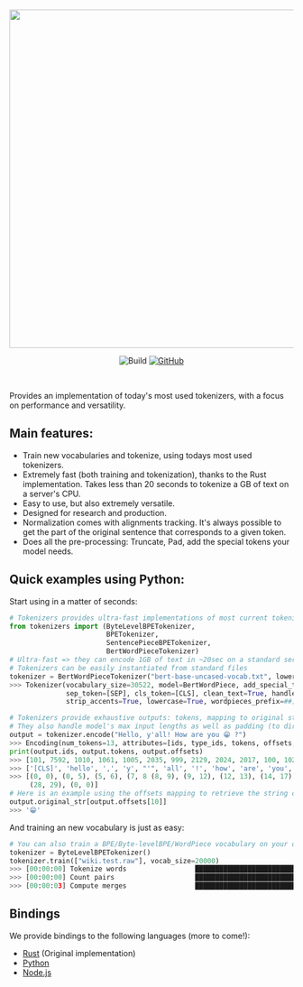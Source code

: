 <p align="center">
    <br>
    <img src="https://huggingface.co/landing/assets/tokenizers/tokenizers-logo.png" width="600"/>
    <br>
<p>
<p align="center">
    <img alt="Build" src="https://github.com/huggingface/tokenizers/workflows/Rust/badge.svg">
    <a href="https://github.com/huggingface/tokenizers/blob/master/LICENSE">
        <img alt="GitHub" src="https://img.shields.io/github/license/huggingface/tokenizers.svg?color=blue">
    </a>
</p>
<br>

Provides an implementation of today's most used tokenizers, with a focus on performance and
versatility.

## Main features:

 - Train new vocabularies and tokenize, using todays most used tokenizers.
 - Extremely fast (both training and tokenization), thanks to the Rust implementation. Takes
   less than 20 seconds to tokenize a GB of text on a server's CPU.
 - Easy to use, but also extremely versatile.
 - Designed for research and production.
 - Normalization comes with alignments tracking. It's always possible to get the part of the
   original sentence that corresponds to a given token.
 - Does all the pre-processing: Truncate, Pad, add the special tokens your model needs.
 
## Quick examples using Python:

Start using in a matter of seconds:

```python
# Tokenizers provides ultra-fast implementations of most current tokenizers:
from tokenizers import (ByteLevelBPETokenizer,
                        BPETokenizer,
                        SentencePieceBPETokenizer,
                        BertWordPieceTokenizer)
# Ultra-fast => they can encode 1GB of text in ~20sec on a standard server's CPU
# Tokenizers can be easily instantiated from standard files
tokenizer = BertWordPieceTokenizer("bert-base-uncased-vocab.txt", lowercase=True)
>>> Tokenizer(vocabulary_size=30522, model=BertWordPiece, add_special_tokens=True, unk_token=[UNK], 
              sep_token=[SEP], cls_token=[CLS], clean_text=True, handle_chinese_chars=True, 
              strip_accents=True, lowercase=True, wordpieces_prefix=##)

# Tokenizers provide exhaustive outputs: tokens, mapping to original string, attention/special token masks.
# They also handle model's max input lengths as well as padding (to directly encode in padded batches)
output = tokenizer.encode("Hello, y'all! How are you 😁 ?")
>>> Encoding(num_tokens=13, attributes=[ids, type_ids, tokens, offsets, attention_mask, special_tokens_mask, overflowing, original_str, normalized_str])
print(output.ids, output.tokens, output.offsets)
>>> [101, 7592, 1010, 1061, 1005, 2035, 999, 2129, 2024, 2017, 100, 1029, 102]
>>> ['[CLS]', 'hello', ',', 'y', "'", 'all', '!', 'how', 'are', 'you', '[UNK]', '?', '[SEP]']
>>> [(0, 0), (0, 5), (5, 6), (7, 8 (8, 9), (9, 12), (12, 13), (14, 17), (18, 21), (22, 25), (26, 27),
     (28, 29), (0, 0)]
# Here is an example using the offsets mapping to retrieve the string coresponding to the 10th token:
output.original_str[output.offsets[10]]
>>> '😁'
```

And training an new vocabulary is just as easy:

```python
# You can also train a BPE/Byte-levelBPE/WordPiece vocabulary on your own files
tokenizer = ByteLevelBPETokenizer()
tokenizer.train(["wiki.test.raw"], vocab_size=20000)
>>> [00:00:00] Tokenize words                 ████████████████████████████████████████   20993/20993
>>> [00:00:00] Count pairs                    ████████████████████████████████████████   20993/20993
>>> [00:00:03] Compute merges                 ████████████████████████████████████████   19375/19375
```

## Bindings

We provide bindings to the following languages (more to come!):
  - [Rust](https://github.com/huggingface/tokenizers/tree/master/tokenizers) (Original implementation)
  - [Python](https://github.com/huggingface/tokenizers/tree/master/bindings/python)
  - [Node.js](https://github.com/huggingface/tokenizers/tree/master/bindings/node)
